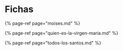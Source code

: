 # Fichas

{% page-ref page="moises.md" %}

{% page-ref page="quien-es-la-virgen-maria.md" %}

{% page-ref page="todos-los-santos.md" %}

